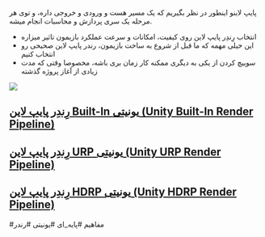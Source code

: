 پایپ لاینو اینطور در نظر بگیریم که یک مسیر هست و ورودی و خروجی داره، و توی هر مرحله یک سری پردازش و محاسبات انجام میشه.
- انتخاب رِندِر پایپ لاین روی کیفیت، امکانات و سرعت عملکرد بازیمون تاثیر میزاره
- این خیلی مهمه که ما قبل از شروع به ساخت بازیمون،  رندر پایپ لاین صحیحی رو انتخاب کنیم
- سوییچ کردن از یکی به دیگری ممکنه کار زمان بری باشه، مخصوصا وقتی که مدت زیادی از آغاز پروژه گذشته 

![](../../_resources/Unity%20Render%20pipelines.png)

## [رِندِر پایپ لاین Built-In یونیتی (Unity Built-In Render Pipeline)](رِندِر%20پایپ%20لاین%20Built-In%20یونیتی%20(Unity%20Built-In%20Render%20Pipeline).md)
## [رِندِر پایپ لاین URP یونیتی (Unity URP Render Pipeline)](رِندِر%20پایپ%20لاین%20URP%20یونیتی%20(Unity%20URP%20Render%20Pipeline).md)
## [رِندِر پایپ لاین HDRP یونیتی (Unity HDRP Render Pipeline)](رِندِر%20پایپ%20لاین%20HDRP%20یونیتی%20(Unity%20HDRP%20Render%20Pipeline).md)

#مفاهیم #پایه_ای #یونیتی #رندر 